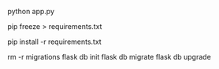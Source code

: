 <!-- 起動方法 -->
python app.py
<!-- requirements.txt出力 -->
pip freeze > requirements.txt
<!-- requirements.txtからインストール -->
pip install -r requirements.txt

rm -r migrations
flask db init 
flask db migrate 
flask db upgrade